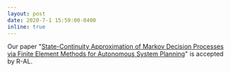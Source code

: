 ```yaml
---
layout: post
date: 2020-7-1 15:59:00-0400
inline: true
---
```


Our paper "[State-Continuity Approximation of Markov Decision Processes via Finite Element Methods for Autonomous System Planning](https://arxiv.org/pdf/1903.00948)" is accepted by R-AL.
